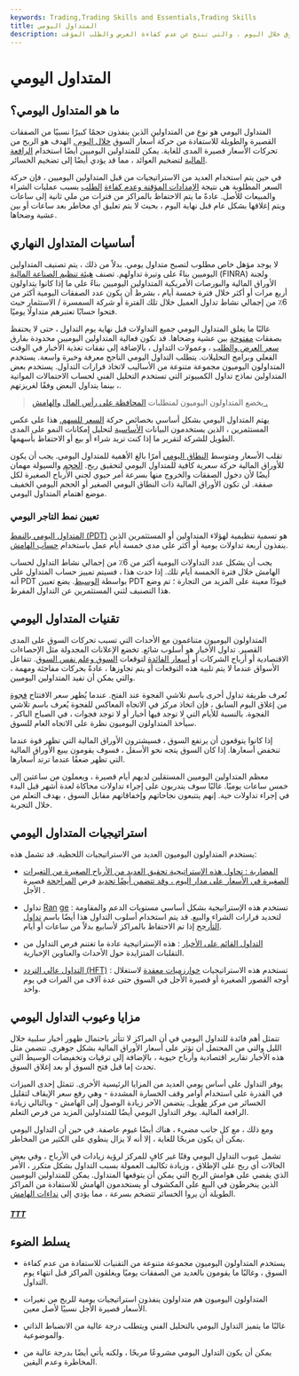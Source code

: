 ```yaml
---
keywords: Trading,Trading Skills and Essentials,Trading Skills
title: المتداول اليومي
description: يقوم المتداولون اليوميون بتنفيذ صفقات قصيرة وطويلة للاستفادة من حركة أسعار السوق خلال اليوم ، والتي تنتج عن عدم كفاءة العرض والطلب المؤقت.
---
```


# المتداول اليومي
## ما هو المتداول اليومي؟

المتداول اليومي هو نوع من المتداولين الذين ينفذون حجمًا كبيرًا نسبيًا من الصفقات القصيرة والطويلة للاستفادة من حركة أسعار السوق [خلال اليوم .](/intraday) الهدف هو الربح من تحركات الأسعار قصيرة المدى للغاية. يمكن للمتداولين اليوميين أيضًا استخدام [الرافعة المالية](/leverage) لتضخيم العوائد ، مما قد يؤدي أيضًا إلى تضخيم الخسائر.

في حين يتم استخدام العديد من الاستراتيجيات من قبل المتداولين اليوميين ، فإن حركة السعر المطلوبة هي نتيجة [الإمدادات المؤقتة وعدم كفاءة](/law-of-supply-demand) [الطلب](/law-of-supply-demand) بسبب عمليات الشراء والمبيعات للأصل. عادةً ما يتم الاحتفاظ بالمراكز من فترات من ملي ثانية إلى ساعات ويتم إغلاقها بشكل عام قبل نهاية اليوم ، بحيث لا يتم تعليق أي مخاطر بعد ساعات أو بين عشية وضحاها.

## أساسيات المتداول النهاري

لا يوجد مؤهل خاص مطلوب لتصبح متداول يومي. بدلاً من ذلك ، يتم تصنيف المتداولين اليوميين بناءً على وتيرة تداولهم. تصنف [هيئة تنظيم الصناعة المالية](/finra) (FINRA) ولجنة الأوراق المالية والبورصات الأمريكية المتداولين اليوميين بناءً على ما إذا كانوا يتداولون أربع مرات أو أكثر خلال فترة خمسة أيام ، بشرط أن يكون عدد الصفقات اليومية أكثر من 6٪ من إجمالي نشاط تداول العميل خلال تلك الفترة أو شركة السمسرة / الاستثمار حيث فتحوا حسابًا تعتبرهم متداولًا يوميًا.

غالبًا ما يغلق المتداول اليومي جميع التداولات قبل نهاية يوم التداول ، حتى لا يحتفظ بصفقات [مفتوحة](/open-position) بين عشية وضحاها. قد تكون فعالية المتداولين اليوميين محدودة بفارق [سعر العرض والطلب](/bid-askspread) ، وعمولات التداول ، بالإضافة إلى نفقات تغذية الأخبار في الوقت الفعلي وبرامج التحليلات. يتطلب التداول اليومي الناجح معرفة وخبرة واسعة. يستخدم المتداولون اليوميون مجموعة متنوعة من الأساليب لاتخاذ قرارات التداول. يستخدم بعض المتداولين نماذج تداول الكمبيوتر التي تستخدم التحليل الفني لحساب الاحتمالات المواتية ، بينما يتداول البعض وفقًا لغريزتهم.

> يخضع المتداولون اليوميون لمتطلبات [المحافظة على رأس المال](/maintenancemargin) [والهامش .](/maintenancemargin)

>

يهتم المتداول اليومي بشكل أساسي بخصائص حركة [السعر للسهم.](/price-action) هذا على عكس المستثمرين ، الذين يستخدمون البيانات [الأساسية](/fundamentalanalysis) لتحليل إمكانات النمو على المدى الطويل للشركة لتقرير ما إذا كنت تريد شراء أو بيع أو الاحتفاظ بأسهمها.

تقلب الأسعار ومتوسط [النطاق اليومي](/range) أمرًا بالغ الأهمية للمتداول اليومي. يجب أن يكون للأوراق المالية حركة سعرية كافية للمتداول اليومي لتحقيق ربح. [الحجم](/volume) والسيولة مهمان أيضًا لأن دخول الصفقات والخروج منها بسرعة أمر حيوي لجني الأرباح الصغيرة لكل صفقة. لن تكون الأوراق المالية ذات النطاق اليومي الصغير أو الحجم اليومي الخفيف موضع اهتمام المتداول اليومي.

### تعيين نمط التاجر اليومي

[المتداول اليومي بالنمط (PDT)](/patterndaytrader) هو تسمية تنظيمية لهؤلاء المتداولين أو المستثمرين الذين ينفذون أربعة تداولات يومية أو أكثر على مدى خمسة أيام عمل باستخدام [حساب الهامش](/marginaccount).

يجب أن يشكل عدد التداولات اليومية أكثر من 6٪ من إجمالي نشاط التداول لحساب الهامش خلال فترة الخمسة أيام تلك. إذا حدث هذا ، فسيتم تمييز حساب المتداول على أنه PDT بواسطة [الوسيط](/broker). يضع تعيين PDT قيودًا معينة على المزيد من التجارة ؛ تم وضع هذا التصنيف لثني المستثمرين عن التداول المفرط.

## تقنيات المتداول اليومي

المتداولون اليوميون متناغمون مع الأحداث التي تسبب تحركات السوق على المدى القصير. تداول الأخبار هو أسلوب شائع. تخضع الإعلانات المجدولة مثل الإحصاءات الاقتصادية أو أرباح الشركات أو [أسعار الفائدة](/interestrate) لتوقعات [السوق وعلم نفس السوق](/marketpsychology). تتفاعل الأسواق عندما لا يتم تلبية هذه التوقعات أو يتم تجاوزها ، عادةً بحركات مفاجئة ومهمة ، والتي يمكن أن تفيد المتداولين اليوميين.

تُعرف طريقة تداول أخرى باسم تلاشي الفجوة عند الفتح. عندما يُظهر سعر الافتتاح [فجوة](/gap) من إغلاق اليوم السابق ، فإن اتخاذ مركز في الاتجاه المعاكس للفجوة يُعرف باسم تلاشي الفجوة. بالنسبة للأيام التي لا توجد فيها أخبار أو لا توجد فجوات ، في الصباح الباكر ، سيأخذ المتداولون اليوميون نظرة على الاتجاه العام للسوق.

إذا كانوا يتوقعون أن يرتفع السوق ، فسيشترون الأوراق المالية التي تظهر قوة عندما تنخفض أسعارها. إذا كان السوق يتجه نحو الأسفل ، فسوف يقومون [ببيع](/short) الأوراق المالية التي تظهر ضعفًا عندما ترتد أسعارها.

معظم المتداولين اليوميين المستقلين لديهم أيام قصيرة ، ويعملون من ساعتين إلى خمس ساعات يوميًا. غالبًا سوف يتدربون على إجراء تداولات محاكاة لعدة أشهر قبل البدء في إجراء تداولات حية. إنهم يتتبعون نجاحاتهم وإخفاقاتهم مقابل السوق ، بهدف التعلم من خلال التجربة.

## استراتيجيات المتداول اليومي

يستخدم المتداولون اليوميون العديد من الاستراتيجيات اللحظية. قد تشمل هذه:

- [المضاربة : تحاول هذه الإستراتيجية تحقيق العديد من الأرباح الصغيرة من التغيرات الصغيرة في الأسعار على مدار اليوم ، وقد تتضمن أيضًا تحديد](/scalping) فرص [المراجحة](/arbitrage) قصيرة الأجل .

- تداول [Ran](/rangeboundtrading) [ge](/rangeboundtrading) : تستخدم هذه الإستراتيجية بشكل أساسي مستويات الدعم والمقاومة لتحديد قرارات الشراء والبيع. قد يتم استخدام أسلوب التداول هذا أيضًا باسم [تداول التأرجح](/swingtrading) إذا تم الاحتفاظ بالمراكز لأسابيع بدلاً من ساعات أو أيام.

- [التداول القائم على الأخبار](/news-trader) : هذه الإستراتيجية عادة ما تغتنم فرص التداول من التقلبات المتزايدة حول الأحداث والعناوين الإخبارية.

- [التداول عالي التردد (HFT)](/high-frequency-trading) : تستخدم هذه الاستراتيجيات [خوارزميات معقدة](/algorithm) لاستغلال أوجه القصور الصغيرة أو قصيرة الأجل في السوق حتى عدة آلاف من المرات في يوم واحد.

## مزايا وعيوب التداول اليومي

تتمثل أهم فائدة للتداول اليومي في أن المراكز لا تتأثر باحتمال ظهور أخبار سلبية خلال الليل والتي من المحتمل أن تؤثر على أسعار الأوراق المالية بشكل جوهري. تتضمن مثل هذه الأخبار تقارير اقتصادية وأرباح حيوية ، بالإضافة إلى ترقيات وتخفيضات الوسيط التي تحدث إما قبل فتح السوق أو بعد إغلاق السوق.

يوفر التداول على أساس يومي العديد من المزايا الرئيسية الأخرى. تتمثل إحدى الميزات في القدرة على استخدام أوامر وقف الخسارة المشددة - وهي رفع سعر الإيقاف لتقليل الخسائر من مركز [طويل](/long). يتضمن الآخر زيادة الوصول إلى الهامش - وبالتالي زيادة الرافعة المالية. يوفر التداول اليومي أيضًا للمتداولين المزيد من فرص التعلم.

ومع ذلك ، مع كل جانب مضيء ، هناك أيضًا غيوم عاصفة. في حين أن التداول اليومي يمكن أن يكون مربحًا للغاية ، إلا أنه لا يزال ينطوي على الكثير من المخاطر.

تشمل عيوب التداول اليومي وقتًا غير كافٍ للمركز لرؤية زيادات في الأرباح ، وفي بعض الحالات أي ربح على الإطلاق ، وزيادة تكاليف العمولة بسبب التداول بشكل متكرر ، الأمر الذي يقضي على هوامش الربح التي يمكن أن يتوقعها المتداول. يمكن للمتداولين اليوميين الذين ينخرطون في البيع على المكشوف أو يستخدمون الهامش للاستفادة من المراكز الطويلة أن يروا الخسائر تتضخم بسرعة ، مما يؤدي إلى [نداءات الهامش](/margincall).

<h5> <a href=""> TTT </a> </h5>

## يسلط الضوء

- يستخدم المتداولون اليوميون مجموعة متنوعة من التقنيات للاستفادة من عدم كفاءة السوق ، وغالبًا ما يقومون بالعديد من الصفقات يوميًا ويغلقون المراكز قبل انتهاء يوم التداول.

- المتداولون اليوميون هم متداولون ينفذون استراتيجيات يومية للربح من تغيرات الأسعار قصيرة الأجل نسبيًا لأصل معين.

- غالبًا ما يتميز التداول اليومي بالتحليل الفني ويتطلب درجة عالية من الانضباط الذاتي والموضوعية.

- يمكن أن يكون التداول اليومي مشروعًا مربحًا ، ولكنه يأتي أيضًا بدرجة عالية من المخاطرة وعدم اليقين.

